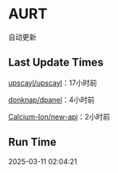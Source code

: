 # AURT

自动更新


## Last Update Times

[upscayl/upscayl](https://github.com/upscayl/upscayl)：17小时前

[donknap/dpanel](https://github.com/donknap/dpanel)：4小时前

[Calcium-Ion/new-api](https://github.com/Calcium-Ion/new-api)：2小时前


## Run Time
2025-03-11 02:04:21
